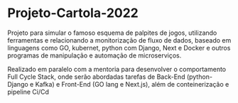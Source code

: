 # Projeto-Cartola-2022

Projeto para simular o famoso esquema de palpites de jogos, utilizando ferramentas e relacionando a monitorização de fluxo de dados, baseado em linguagens como GO, kubernet, python com Django, Next e Docker e outros programas de manipulação e automação de microserviços.

Realizado em paralelo com a mentoria para desenvolver o comportamento Full Cycle Stack, onde serão abordadas tarefas de Back-End (python-Django e Kafka) e Front-End (GO lang e Next.js), além de conteinerização e pipeline Ci/Cd